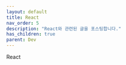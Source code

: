 ```yaml
---
layout: default
title: React
nav_order: 5
description: "React와 관련된 글을 포스팅합니다."
has_children: true
parent: Dev
---
```

React